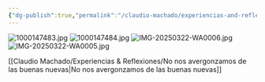 ```yaml
---
{"dg-publish":true,"permalink":"/claudio-machado/experiencias-and-reflexiones/primer-asignacion-de-patricia/","tags":["asamblea"]}
---
```


![1000147483.jpg](/img/user/07%20-%20Personal/Im%C3%A1genes/1000147483.jpg)
![1000147484.jpg](/img/user/07%20-%20Personal/Im%C3%A1genes/1000147484.jpg)
![IMG-20250322-WA0006.jpg](/img/user/07%20-%20Personal/Im%C3%A1genes/IMG-20250322-WA0006.jpg)
![IMG-20250322-WA0005.jpg](/img/user/07%20-%20Personal/Im%C3%A1genes/IMG-20250322-WA0005.jpg)

[[Claudio Machado/Experiencias & Reflexiones/No nos avergonzamos de las buenas nuevas\|No nos avergonzamos de las buenas nuevas]]